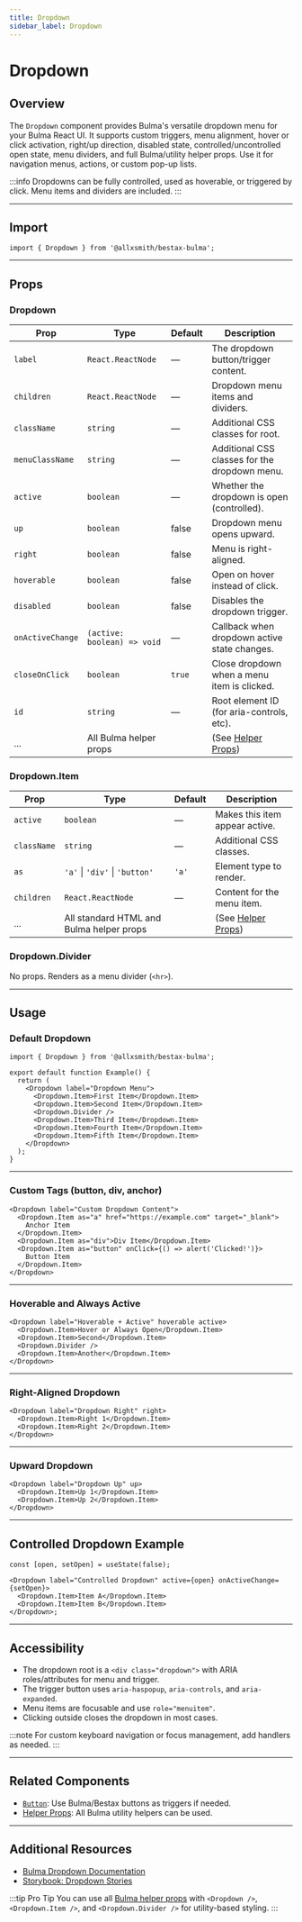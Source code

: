```yaml
---
title: Dropdown
sidebar_label: Dropdown
---
```


# Dropdown

## Overview

The `Dropdown` component provides Bulma's versatile dropdown menu for your Bulma React UI. It supports custom triggers, menu alignment, hover or click activation, right/up direction, disabled state, controlled/uncontrolled open state, menu dividers, and full Bulma/utility helper props. Use it for navigation menus, actions, or custom pop-up lists.

:::info
Dropdowns can be fully controlled, used as hoverable, or triggered by click. Menu items and dividers are included.
:::

---

## Import

```tsx
import { Dropdown } from '@allxsmith/bestax-bulma';
```

---

## Props

### Dropdown

| Prop             | Type                        | Default | Description                                      |
| ---------------- | --------------------------- | ------- | ------------------------------------------------ |
| `label`          | `React.ReactNode`           | —       | The dropdown button/trigger content.             |
| `children`       | `React.ReactNode`           | —       | Dropdown menu items and dividers.                |
| `className`      | `string`                    | —       | Additional CSS classes for root.                 |
| `menuClassName`  | `string`                    | —       | Additional CSS classes for the dropdown menu.    |
| `active`         | `boolean`                   | —       | Whether the dropdown is open (controlled).       |
| `up`             | `boolean`                   | false   | Dropdown menu opens upward.                      |
| `right`          | `boolean`                   | false   | Menu is right-aligned.                           |
| `hoverable`      | `boolean`                   | false   | Open on hover instead of click.                  |
| `disabled`       | `boolean`                   | false   | Disables the dropdown trigger.                   |
| `onActiveChange` | `(active: boolean) => void` | —       | Callback when dropdown active state changes.     |
| `closeOnClick`   | `boolean`                   | `true`  | Close dropdown when a menu item is clicked.      |
| `id`             | `string`                    | —       | Root element ID (for aria-controls, etc).        |
| ...              | All Bulma helper props      |         | (See [Helper Props](../helpers/usebulmaclasses)) |

### Dropdown.Item

| Prop        | Type                                     | Default | Description                                      |
| ----------- | ---------------------------------------- | ------- | ------------------------------------------------ |
| `active`    | `boolean`                                | —       | Makes this item appear active.                   |
| `className` | `string`                                 | —       | Additional CSS classes.                          |
| `as`        | `'a'` \| `'div'` \| `'button'`           | `'a'`   | Element type to render.                          |
| `children`  | `React.ReactNode`                        | —       | Content for the menu item.                       |
| ...         | All standard HTML and Bulma helper props |         | (See [Helper Props](../helpers/usebulmaclasses)) |

### Dropdown.Divider

No props. Renders as a menu divider (`<hr>`).

---

## Usage

### Default Dropdown

```tsx
import { Dropdown } from '@allxsmith/bestax-bulma';

export default function Example() {
  return (
    <Dropdown label="Dropdown Menu">
      <Dropdown.Item>First Item</Dropdown.Item>
      <Dropdown.Item>Second Item</Dropdown.Item>
      <Dropdown.Divider />
      <Dropdown.Item>Third Item</Dropdown.Item>
      <Dropdown.Item>Fourth Item</Dropdown.Item>
      <Dropdown.Item>Fifth Item</Dropdown.Item>
    </Dropdown>
  );
}
```

---

### Custom Tags (button, div, anchor)

```tsx
<Dropdown label="Custom Dropdown Content">
  <Dropdown.Item as="a" href="https://example.com" target="_blank">
    Anchor Item
  </Dropdown.Item>
  <Dropdown.Item as="div">Div Item</Dropdown.Item>
  <Dropdown.Item as="button" onClick={() => alert('Clicked!')}>
    Button Item
  </Dropdown.Item>
</Dropdown>
```

---

### Hoverable and Always Active

```tsx
<Dropdown label="Hoverable + Active" hoverable active>
  <Dropdown.Item>Hover or Always Open</Dropdown.Item>
  <Dropdown.Item>Second</Dropdown.Item>
  <Dropdown.Divider />
  <Dropdown.Item>Another</Dropdown.Item>
</Dropdown>
```

---

### Right-Aligned Dropdown

```tsx
<Dropdown label="Dropdown Right" right>
  <Dropdown.Item>Right 1</Dropdown.Item>
  <Dropdown.Item>Right 2</Dropdown.Item>
</Dropdown>
```

---

### Upward Dropdown

```tsx
<Dropdown label="Dropdown Up" up>
  <Dropdown.Item>Up 1</Dropdown.Item>
  <Dropdown.Item>Up 2</Dropdown.Item>
</Dropdown>
```

---

## Controlled Dropdown Example

```tsx
const [open, setOpen] = useState(false);

<Dropdown label="Controlled Dropdown" active={open} onActiveChange={setOpen}>
  <Dropdown.Item>Item A</Dropdown.Item>
  <Dropdown.Item>Item B</Dropdown.Item>
</Dropdown>;
```

---

## Accessibility

- The dropdown root is a `<div class="dropdown">` with ARIA roles/attributes for menu and trigger.
- The trigger button uses `aria-haspopup`, `aria-controls`, and `aria-expanded`.
- Menu items are focusable and use `role="menuitem"`.
- Clicking outside closes the dropdown in most cases.

:::note
For custom keyboard navigation or focus management, add handlers as needed.
:::

---

## Related Components

- [`Button`](../elements/button.md): Use Bulma/Bestax buttons as triggers if needed.
- [Helper Props](../helpers/usebulmaclasses.md): All Bulma utility helpers can be used.

---

## Additional Resources

- [Bulma Dropdown Documentation](https://bulma.io/documentation/components/dropdown/)
- [Storybook: Dropdown Stories](https://storybook.bestax.cc/?path=/story/components-dropdown--default)

:::tip Pro Tip
You can use all [Bulma helper props](../helpers/usebulmaclasses.md) with `<Dropdown />`, `<Dropdown.Item />`, and `<Dropdown.Divider />` for utility-based styling.
:::

